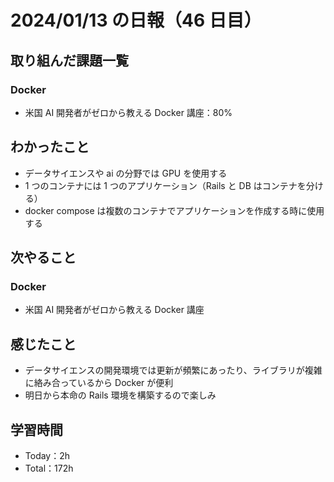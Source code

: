 # 2024/01/13 の日報（46 日目）

## 取り組んだ課題一覧

### Docker

- 米国 AI 開発者がゼロから教える Docker 講座：80%

## わかったこと

- データサイエンスや ai の分野では GPU を使用する
- 1 つのコンテナには 1 つのアプリケーション（Rails と DB はコンテナを分ける）
- docker compose は複数のコンテナでアプリケーションを作成する時に使用する

## 次やること

### Docker

- 米国 AI 開発者がゼロから教える Docker 講座

## 感じたこと

- データサイエンスの開発環境では更新が頻繁にあったり、ライブラリが複雑に絡み合っているから Docker が便利
- 明日から本命の Rails 環境を構築するので楽しみ

## 学習時間

- Today：2h
- Total：172h

